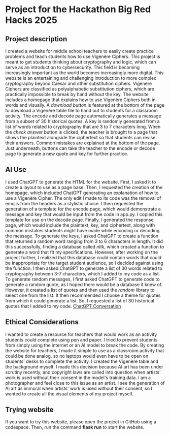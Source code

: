 # Project for the Hackathon Big Red Hacks 2025
## Project description
I created a website for middle school teachers to easily create practice problems and teach students how to use Vigenère Ciphers. This project is meant to get students thinking about cryptography and logic, which can serve as an introduction to cybersecurity. This field is becoming increasingly important as the world becomes increasingly more digital. This website is an entertaining and challenging introduction to more complex cryptography beyond Caesar and other substitution ciphers. Vigenère Ciphers are classified as polyalphabetic substitution ciphers, which are practically impossible to break by hand without the key.
The website includes a homepage that explains how to use Vigenère Ciphers both in words and visually. A _download button_ is featured at the bottom of the page to download a Vigenère table file to hand out to students for a classroom activity. The encode and decode page automatically generates a message from a subset of 30 historical quotes. A key is randomly generated from a list of words related to cryptography that are 3 to 7 characters long. When the _check answer_ button is clicked, the teacher is brought to a page that shows the plaintext alongside the ciphertext so that students can revise their answers. Common mistakes are explained at the bottom of the page. Just underneath, buttons can take the teacher to the encode or decode page to generate a new quote and key for further practice. 

## AI Use
I used ChatGPT to generate the HTML for the website. First, I asked it to create a layout to use as a page base. Then, I requested the creation of the homepage, which included ChatGPT generating an explanation of how to use a Vigenère Cipher. The only edit I made to its code was the removal of emojis from the headers as a stylistic choice. I then requested the generation of a template for the encode page, which would demonstrate a message and key that would be input from the code in app.py. I copied this template for use on the decode page. Finally, I generated the response page, which would include the plaintext, key, and ciphertext, along with common mistakes students might have made while encoding or decoding the message.
To generate the keys, I asked ChatGPT to create a function that returned a random word ranging from 3 to 6 characters in length. It did this successfully, finding a database called _nltk_, which created a function to generate a word that fit my specifications. However, after working on the project further, I realized that this database could contain words that could be inappropriate for the target student audience, so I decided against using the function. I then asked ChatGPT to generate a list of 30 words related to cryptography between 3-7 characters, which I added to my code as a list.
To generate random messages, I first asked ChatGPT to generate code to generate a random quote, as I hoped there would be a database it knew of. However, it created a list of quotes and then used the _random_ library to select one from the list. It then recommended I choose a theme for quotes from which it could generate a list. So, I requested a list of 30 historical quotes that I added to my code.
[ChatGPT Conversation](https://chatgpt.com/share/67fa3800-19f4-8005-973e-432e122a7839)

## Ethical Considerations
I wanted to create a resource for teachers that would work as an activity students could complete using pen and paper. I tried to prevent students from simply using the internet or an AI model to break the code. By creating the website for teachers, I made it simple to use as a classroom activity that could be done analog, so no laptops would even have to be open on students' desks to complete the activity.
I created the Vigenère table and the background myself. I made this decision because AI art has been under scrutiny recently, and copyright laws are called into question when artists' work is used without their consent in the model's training data. I am a photographer and feel close to this issue as an artist. I see the generation of AI art as immoral when artists' work is used without their consent, so I wanted to create all the visual elements of my project myself.

## Trying website
If you want to try this website, please open the project in GitHub using a codespace. Then, run the command **flask run** to start the website.
